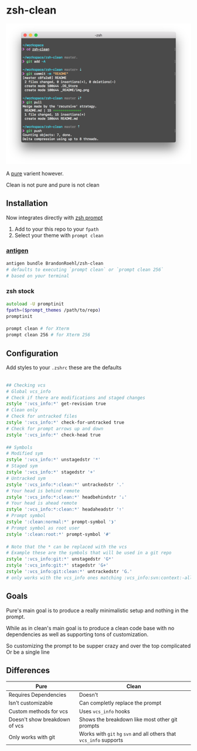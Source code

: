 # zsh-clean
![Showcase](_README/img.png?raw=true)

A [pure](https://github.com/sindresorhus/pure) varient however.

Clean is not pure and pure is not clean

## Installation

Now integrates directly with [zsh prompt](https://github.com/zsh-users/zsh/blob/627c91357c29e6fbe8b32d1b5f17f02d555d8360/Functions/Prompts/promptinit#L200)

1. Add to your this repo to your `fpath`
2. Select your theme with `prompt clean`

### [antigen](https://github.com/zsh-users/antigen)

```zsh
antigen bundle BrandonRoehl/zsh-clean
# defaults to executing `prompt clean` or `prompt clean 256`
# based on your terminal
```

### zsh stock

```zsh
autoload -U promptinit
fpath=($prompt_themes /path/to/repo)
promptinit

prompt clean # for Xterm
prompt clean 256 # for Xterm 256
```

## Configuration

Add styles to your `.zshrc` these are the defaults

```zsh

## Checking vcs
# Global vcs_info
# Check if there are modifications and staged changes
zstyle ':vcs_info:*' get-revision true
# Clean only
# Check for untracked files
zstyle ':vcs_info:*' check-for-untracked true
# Check for prompt arrows up and down
zstyle ':vcs_info:*' check-head true

## Symbols
# Modified sym
zstyle ':vcs_info:*' unstagedstr '*'
# Staged sym
zstyle ':vcs_info:*' stagedstr '+'
# Untracked sym
zstyle ':vcs_info:*:clean:*' untrackedstr '.'
# Your head is behind remote
zstyle ':vcs_info:*:clean:*' headbehindstr '⇣'
# Your head is ahead remote
zstyle ':vcs_info:*:clean:*' headaheadstr '⇡'
# Prompt symbol
zstyle ':clean:normal:*' prompt-symbol '❯'
# Prompt symbol as root user
zstyle ':clean:root:*' prompt-symbol '#'

# Note that the * can be replaced with the vcs
# Example these are the symbols that will be used in a git repo
zstyle ':vcs_info:git:*' unstagedstr 'G*'
zstyle ':vcs_info:git:*' stagedstr 'G+'
zstyle ':vcs_info:git:clean:*' untrackedstr 'G.'
# only works with the vcs_info ones matching :vcs_info:svn:context:-all-
```

## Goals

Pure's main goal is to produce a really minimalistic setup and nothing
in the prompt.

While as in clean's main goal is to produce a clean code base with no
dependencies as well as supporting tons of customization.

So customizing the prompt to be supper crazy and over the top complicated
Or be a single line

## Differences

| Pure | Clean |
|------|-------|
| Requires Dependencies | Doesn't |
| Isn't customizable | Can completly replace the prompt |
| Custom methods for vcs | Uses `vcs_info` hooks |
| Doesn't show breakdown of vcs | Shows the breakdown like most other git prompts |
| Only works with git | Works with `git` `hg` `svn` and all others that `vcs_info` supports |


